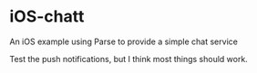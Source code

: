iOS-chatt
=========
An iOS example using Parse to provide a simple chat service

Test the push notifications, but I think most things should work.
